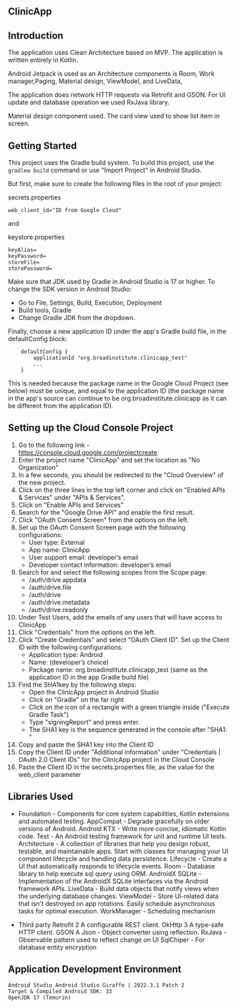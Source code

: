 ## ClinicApp

Introduction
------------
The application uses Clean Architecture based on MVP.
The application is written entirely in Kotlin.

Android Jetpack is used as an Architecture components is Room, Work manager,Paging, Material design, ViewModel, and LiveData,

The application does network HTTP requests via Retrofit and GSON. For UI update and database operation we used RxJava library. 

Material design component used. The card view used to show list item in screen.

Getting Started
---------------
   
This project uses the Gradle build system. To build this project, use the
`gradlew build` command or use "Import Project" in Android Studio. 

But first, make sure to create the following files in the root of your project:

secrets.properties    
```
web_client_id="ID from Google Cloud"
```
    
and

keystore.properties 
```
keyAlias=
keyPassword=
storeFile=
storePassword=
```
    
Make sure that JDK used by Gradle in Android Studio is 17 or higher. To change the SDK version in Android Studio:

* Go to File, Settings, Build, Execution, Deployment
* Build tools, Gradle
* Change Gradle JDK from the dropdown. 

Finally, choose a new application ID under the app's Gradle build file, in the defaultConfig block:

```
    defaultConfig {
        applicationId "org.broadinstitute.clinicapp_test"
        ...
    }
```

This is needed because the package name in the Google Cloud Project (see below) must be unique, and 
equal to the application ID (the package name in the app's source can continue to be org.broadinstitute.clinicapp
as it can be different from the application ID).

Setting up the Cloud Console Project
---------------
1. Go to the following link - https://console.cloud.google.com/projectcreate
2. Enter the project name "ClinicApp" and set the location as "No Organization"
3. In a few seconds, you should be redirected to the "Cloud Overview" of the new project.
4. Click on the three lines in the top left corner and click on "Enabled APIs & Services" under "APIs & Services".
5. Click on "Enable APIs and Services"
6. Search for the "Google Drive API" and enable the first result.
7. Click "OAuth Consent Screen" from the options on the left.
8. Set up the OAuth Consent Screen page with the following configurations:
   * User type: External
   * App name: ClinicApp
   * User support email: developer’s email
   * Developer contact information: developer’s email
9. Search for and select the following scopes from the Scope page:
   * /auth/drive.appdata
   * /auth/drive.file
   * /auth/drive
   * /auth/drive.metadata
   * /auth/drive.readonly
10. Under Test Users, add the emails of any users that will have access to ClinicApp
11. Click "Credentials" from the options on the left.
12. Click "Create Credentials" and select "OAuth Client ID". Set up the Client ID with the following configurations:
    * Application type: Android
    * Name: (developer’s choice)
    * Package name: org.broadinstitute.clinicapp_test (same as the application ID in the app Gradle build file)
13. Find the SHA1key by the following steps:
    * Open the ClinicApp project in Android Studio
    * Click on "Gradle" on the far right
    * Click on the icon of a rectangle with a green triangle inside ("Execute Gradle Task")
    * Type "signingReport" and press enter.
    * The SHA1 key is the sequence generated in the console after "SHA1: "
14. Copy and paste the SHA1 key into the Client ID
15. Copy the Client ID under "Additional information" under "Credentials | OAuth 2.0 Client IDs" for the ClinicApp project in the Cloud Console
15. Paste the Client ID in the secrets.properties file, as the value for the web_client parameter

Libraries Used
--------------
* Foundation - Components for core system capabilities, Kotlin extensions  and automated testing.
  AppCompat - Degrade gracefully on older versions of Android.
  Android KTX - Write more concise, idiomatic Kotlin code.
  Test - An Android testing framework for unit and runtime UI tests.
  Architecture - A collection of libraries that help you design robust, testable, and maintainable apps.
  Start with classes for managing your UI component lifecycle and handling data persistence.
  Lifecycle - Create a UI that automatically responds to lifecycle events.
  Room - Database library to help execute sql query using ORM.
  AndroidX SQLite -  Implementation of the AndroidX SQLite interfaces via the Android framework APIs.
  LiveData - Build data objects that notify views when the underlying database changes.
  ViewModel - Store UI-related data that isn't destroyed on app rotations. Easily schedule asynchronous tasks for optimal execution.
  WorkManager - Scheduling mechanism

* Third party
  Retrofit 2 A configurable REST client.
  OkHttp 3 A type-safe HTTP client.
  GSON A Json - Object converter using reflection.
  RxJava - Observable pattern used to reflect change on UI
  SqlChiper - For database entity encryption

Application Development Environment
---------------
    Android Studio Android Studio Giraffe | 2022.3.1 Patch 2
    Target & Compiled Android SDK: 33
    OpenJDK 17 (Temurin)
